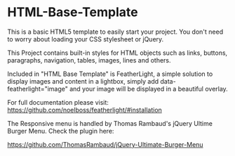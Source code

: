# HTML-Base-Template
<p> This is a basic HTML5 template to easily start your project. You don't need to worry about loading your CSS stylesheet or jQuery. </p>
<p> This Project contains built-in styles for HTML objects such as links, buttons, paragraphs, navigation, tables, images, lines and others. </p>

<p> Included in "HTML Base Template" is FeatherLight, a simple solution to display images and content in a lightbox, simply add data-featherlight="image" and your image will be displayed in a beautiful overlay. </p>
<p> For full documentation please visit: <a href="https://github.com/noelboss/featherlight/#installation"> https://github.com/noelboss/featherlight/#installation </a> </p>

<p> The Responsive menu is handled by Thomas Rambaud's jQuery Ultime Burger Menu. Check the plugin here:</p>
<p> <a href="https://github.com/ThomasRambaud/jQuery-Ultimate-Burger-Menu"> https://github.com/ThomasRambaud/jQuery-Ultimate-Burger-Menu </a></p>
